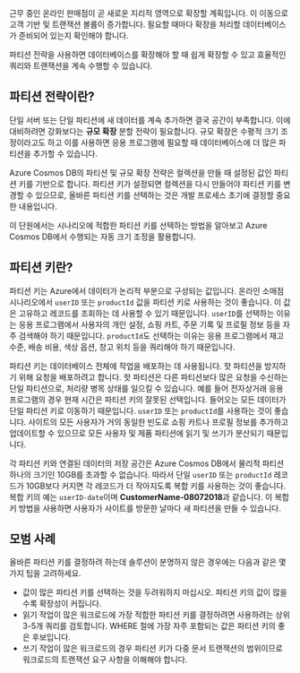 근무 중인 온라인 판매점이 곧 새로운 지리적 영역으로 확장할 계획입니다. 이 이동으로 고객 기반 및 트랜잭션 볼륨이 증가합니다. 필요할 때마다 확장을 처리할 데이터베이스가 준비되어 있는지 확인해야 합니다.

파티션 전략을 사용하면 데이터베이스를 확장해야 할 때 쉽게 확장할 수 있고 효율적인 쿼리와 트랜잭션을 계속 수행할 수 있습니다.

## <a name="what-is-a-partition-strategy"></a>파티션 전략이란?

단일 서버 또는 단일 파티션에 새 데이터를 계속 추가하면 결국 공간이 부족합니다. 이에 대비하려면 강화보다는 **규모 확장** 분할 전략이 필요합니다. 규모 확장은 수평적 크기 조정이라고도 하고 이를 사용하면 응용 프로그램에 필요할 때 데이터베이스에 더 많은 파티션을 추가할 수 있습니다.

Azure Cosmos DB의 파티션 및 규모 확장 전략은 컬렉션을 만들 때 설정된 값인 파티션 키를 기반으로 합니다. 파티션 키가 설정되면 컬렉션을 다시 만들어야 파티션 키를 변경할 수 있으므로, 올바른 파티션 키를 선택하는 것은 개발 프로세스 초기에 결정할 중요한 내용입니다.  

이 단원에서는 시나리오에 적합한 파티션 키를 선택하는 방법을 알아보고 Azure Cosmos DB에서 수행되는 자동 크기 조정을 활용합니다.

## <a name="what-is-a-partition-key"></a>파티션 키란?

파티션 키는 Azure에서 데이터가 논리적 부분으로 구성되는 값입니다. 온라인 소매점 시나리오에서 `userID` 또는 `productId` 값을 파티션 키로 사용하는 것이 좋습니다. 이 값은 고유하고 레코드를 조회하는 데 사용할 수 있기 때문입니다. `userID`를 선택하는 이유는 응용 프로그램에서 사용자의 개인 설정, 쇼핑 카트, 주문 기록 및 프로필 정보 등을 자주 검색해야 하기 때문입니다. `productId`도 선택하는 이유는 응용 프로그램에서 재고 수준, 배송 비용, 색상 옵션, 창고 위치 등을 쿼리해야 하기 때문입니다.

파티션 키는 데이터베이스 전체에 작업을 배포하는 데 사용됩니다. 핫 파티션을 방지하기 위해 요청을 배포하려고 합니다. 핫 파티션은 다른 파티션보다 많은 요청을 수신하는 단일 파티션으로, 처리량 병목 상태를 일으킬 수 있습니다. 예를 들어 전자상거래 응용 프로그램의 경우 현재 시간은 파티션 키의 잘못된 선택입니다. 들어오는 모든 데이터가 단일 파티션 키로 이동하기 때문입니다. `userID` 또는 `productId`를 사용하는 것이 좋습니다. 사이트의 모든 사용자가 거의 동일한 빈도로 쇼핑 카트나 프로필 정보를 추가하고 업데이트할 수 있으므로 모든 사용자 및 제품 파티션에 읽기 및 쓰기가 분산되기 때문입니다.

각 파티션 키와 연결된 데이터의 저장 공간은 Azure Cosmos DB에서 물리적 파티션 하나의 크기인 10GB를 초과할 수 없습니다. 따라서 단일 `userID` 또는 `productId` 레코드가 10GB보다 커지면 각 레코드가 더 작아지도록 복합 키를 사용하는 것이 좋습니다. 복합 키의 예는 `userID-date`이며 **CustomerName-08072018**과 같습니다. 이 복합 키 방법을 사용하면 사용자가 사이트를 방문한 날마다 새 파티션을 만들 수 있습니다.

## <a name="best-practices"></a>모범 사례

올바른 파티션 키를 결정하려 하는데 솔루션이 분명하지 않은 경우에는 다음과 같은 몇 가지 팁을 고려하세요.

- 값이 많은 파티션 키를 선택하는 것을 두려워하지 마십시오. 파티션 키의 값이 많을수록 확장성이 커집니다.
- 읽기 작업이 많은 워크로드에 가장 적합한 파티션 키를 결정하려면 사용하려는 상위 3-5개 쿼리를 검토합니다. WHERE 절에 가장 자주 포함되는 값은 파티션 키의 좋은 후보입니다.
- 쓰기 작업이 많은 워크로드의 경우 파티션 키가 다중 문서 트랜잭션의 범위이므로 워크로드의 트랜잭션 요구 사항을 이해해야 합니다.

